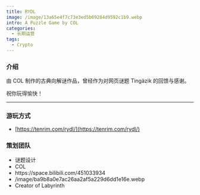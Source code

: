 ```yaml
---
title: RYDL
image: /image/13a65e4f7c73e3ed5b69284d9592c1b9.webp
intro: A Puzzle Game by COL
categories: 
  - 长期运营
tags:
  - Crypto
---
```


### 介绍

由 COL 制作的古典向解谜作品，曾经作为对网页谜题 Tìngäzìk 的回馈与感谢。

祝你玩得愉快！

---

### 游玩方式

- [https://tenrim.com/rydl/](https://tenrim.com/rydl/)

### 策划团队

<ul class = "author">

<li>谜题设计</li>
<li>COL</li>
<li>https://space.bilibili.com/451033934</li>
<li>/image/ba9b8a0e7ac26aa2af5a229d6dd1e16e.webp</li>
<li>Creator of Labyrinth</li>

</ul>